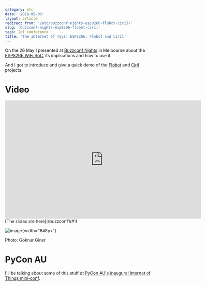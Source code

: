 ```yaml
---
category: etc
date: '2016-05-03'
layout: article
redirect_from: '/etc/buzzconf-nights-esp8266-flobot-ciril/'
slug: 'buzzconf-nights-esp8266-flobot-ciril'
tags: IoT conference
title: 'The Internet of Toys: ESP8266, Flobot and Ciril'
---
```


On the 26 May I presented at [Buzzconf
Nights](https://buzzconf.io/nights/) in Melbourne about the [ESP8266
WiFi SoC](http://esp8266.com/), its implications and how to use it.

And I got to introduce and give a quick demo of the
[Flobot](../flobot-graphical-dataflow-language-for-robots/) and
[Ciril](../ciril-cubic-inch-robots-in-labs/) projects.

Video
=====

<iframe width="648" height="390" src="https://www.youtube.com/embed/VqiZ1P5cHag" frameborder="0" allowfullscreen></iframe>
[The slides are here](/buzzconf1/#1)

![image](%7Cfilename%7C../images/buzzconf-presentation.jpg){width="648px"}

Photo: Göknur Giner

PyCon AU
========

I'll be talking about some of this stuff at [PyCon AU's inaugural
Internet of Things
mini-conf](https://2016.pycon-au.org/programme/internet_of_things_miniconf).
